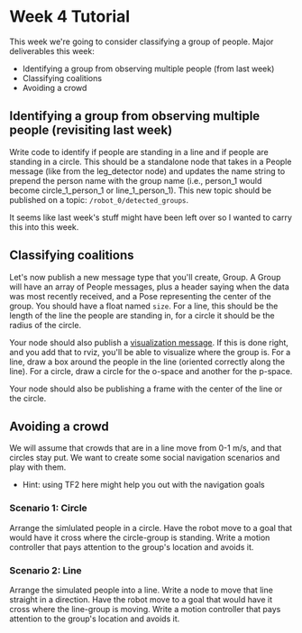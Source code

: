 # Week 4 Tutorial

This week we're going to consider classifying a group of people. Major deliverables this week:

- Identifying a group from observing multiple people (from last week)
- Classifying coalitions
- Avoiding a crowd


## Identifying a group from observing multiple people (revisiting last week)

Write code to identify if people are standing in a line and if people are standing in a circle. This should be a standalone node that takes in a People message (like from the leg_detector node) and updates the name string to prepend the person name with the group name (i.e., person_1 would become circle_1_person_1 or line_1_person_1). This new topic should be published on a topic: `/robot_0/detected_groups`.

It seems like last week's stuff might have been left over so I wanted to carry this into this week.

## Classifying coalitions

Let's now publish a new message type that you'll create, Group. A Group will have an array of People messages, plus a header saying when the data was most recently received, and a Pose representing the center of the group. You should have a float named `size`. For a line, this should be the length of the line the people are standing in, for a circle it should be the radius of the circle.

Your node should also publish a [visualization message](http://wiki.ros.org/visualization_msgs). If this is done right, and you add that to rviz, you'll be able to visualize where the group is. For a line, draw a box around the people in the line (oriented correctly along the line). For a circle, draw a circle for the o-space and another for the p-space.

Your node should also be publishing a frame with the center of the line or the circle.

## Avoiding a crowd

We will assume that crowds that are in a line move from 0-1 m/s, and that circles stay put. We want to create some social navigation scenarios and play with them.

* Hint: using TF2 here might help you out with the navigation goals 

### Scenario 1: Circle

Arrange the simlulated people in a circle. Have the robot move to a goal that would have it cross where the circle-group is standing. Write a motion controller that pays attention to the group's location and avoids it.

### Scenario 2: Line

Arrange the simulated people into a line. Write a node to move that line straight in a direction. Have the robot move to a goal that would have it cross where the line-group is moving. Write a motion controller that pays attention to the group's location and avoids it.